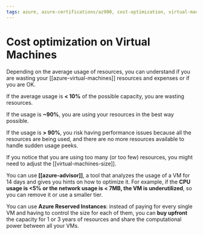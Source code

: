 ```yaml
---
tags: azure, azure-certifications/az900, cost-optimization, virtual-machines
---
```


# Cost optimization on Virtual Machines

Depending on the average usage of resources, you can understand if you are wasting your [[azure-virtual-machines]] resources and expenses or if you are OK.

If the average usage is **< 10%** of the possible capacity, you are wasting resources.

If the usage is **~90%**, you are using your resources in the best way possible.

If the usage is **> 90%**, you risk having performance issues because all the resources are being used, and there are no more resources available to handle sudden usage peeks.

If you notice that you are using too many (or too few) resources, you might need to adjust the [[virtual-machines-size]].

You can use **[[azure-advisor]]**, a tool that analyzes the usage of a VM for 14 days and gives you hints on how to optimize it. For example, if the **CPU usage is <5% or the network usage is < 7MB, the VM is underutilized**, so you can remove it or use a smaller tier.

You can use **Azure Reserved Instances**: instead of paying for every single VM and having to control the size for each of them, you can **buy upfront** the capacity for 1 or 3 years of resources and share the computational power between all your VMs.
